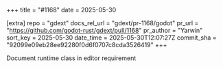 +++
title = "#1168"
date = 2025-05-30

[extra]
repo = "gdext"
docs_rel_url = "gdext/pr-1168/godot"
pr_url = "https://github.com/godot-rust/gdext/pull/1168"
pr_author = "Yarwin"
sort_key = 2025-05-30
date_time = 2025-05-30T12:07:27Z
commit_sha = "92099e09eb28ee92280f0d6f0707c8cda3526419"
+++

Document runtime class in editor requirement

